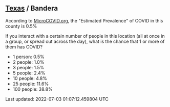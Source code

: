 
## [Texas](/united-states/texas) / Bandera

According to [MicroCOVID.org](http://microcovid.org),
the "Estimated Prevalence" of COVID in this county is 0.5%

If you interact with a certain number of people in this location
(all at once in a group, or spread out across the day), what is the chance that
1 or more of them has COVID?

- 1 person: 0.5%
- 2 people: 1.0%
- 3 people: 1.5%
- 5 people: 2.4%
- 10 people: 4.8%
- 25 people: 11.6%
- 100 people: 38.8%

Last updated: 2022-07-03 01:07:12.459804 UTC
